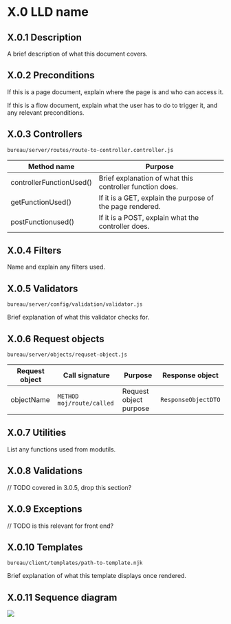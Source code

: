 # X.0 LLD name
## X.0.1 Description
A brief description of what this document covers.

## X.0.2 Preconditions
If this is a page document, explain where the page is and who can access it.

If this is a flow document, explain what the user has to do to trigger it, and any relevant preconditions.

## X.0.3 Controllers
`bureau/server/routes/route-to-controller.controller.js`

| Method name | Purpose |
|-|-|
| controllerFunctionUsed() | Brief explanation of what this controller function does. |
| getFunctionUsed() | If it is a GET, explain the purpose of the page rendered. |
| postFunctionused() | If it is a POST, explain what the controller does. |

## X.0.4 Filters
Name and explain any filters used.

## X.0.5 Validators
`bureau/server/config/validation/validator.js`

Brief explanation of what this validator checks for.

## X.0.6 Request objects
`bureau/server/objects/requset-object.js`

| Request object | Call signature | Purpose | Response object |
|-|-|-|-|
| objectName | `METHOD moj/route/called` | Request object purpose | `ResponseObjectDTO` |

## X.0.7 Utilities
List any functions used from modutils.

## X.0.8 Validations
// TODO covered in 3.0.5, drop this section?

## X.0.9 Exceptions
// TODO is this relevant for front end?

## X.0.10 Templates
`bureau/client/templates/path-to-template.njk`

Brief explanation of what this template displays once rendered.

## X.0.11 Sequence diagram
![](/frontend/bureau/umls/sequence-diagram.svg)